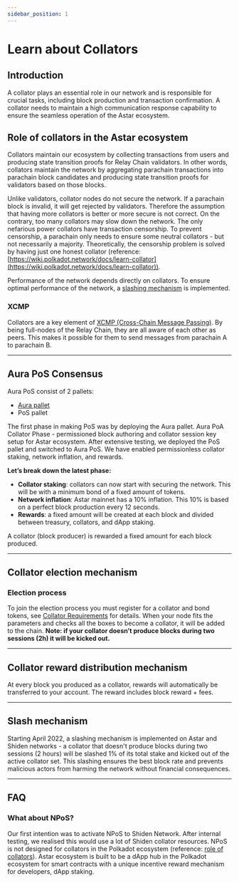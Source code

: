 ```yaml
---
sidebar_position: 1
---
```


# Learn about Collators

## Introduction

A collator plays an essential role in our network and is responsible for crucial tasks, including block production and transaction confirmation. A collator needs to maintain a high communication response capability to ensure the seamless operation of the Astar ecosystem.

## Role of collators in the Astar ecosystem

Collators maintain our ecosystem by collecting transactions from users and producing state transition proofs for Relay Chain validators. In other words, collators maintain the network by aggregating parachain transactions into parachain block candidates and producing state transition proofs for validators based on those blocks.

Unlike validators, collator nodes do not secure the network. If a parachain block is invalid, it will get rejected by validators. Therefore the assumption that having more collators is better or more secure is not correct. On the contrary, too many collators may slow down the network. The only nefarious power collators have transaction censorship. To prevent censorship, a parachain only needs to ensure some neutral collators - but not necessarily a majority. Theoretically, the censorship problem is solved by having just one honest collator (reference: [https://wiki.polkadot.network/docs/learn-collator](https://wiki.polkadot.network/docs/learn-collator)).

Performance of the network depends directly on collators. To ensure optimal performance of the network, a [slashing mechanism](/docs/build/nodes/collator/learn.md#slash-mechanism) is implemented.

### XCMP

Collators are a key element of [XCMP (Cross-Chain Message Passing)](https://wiki.polkadot.network/docs/learn-crosschain). By being full-nodes of the Relay Chain, they are all aware of each other as peers. This makes it possible for them to send messages from parachain A to parachain B.

---

## Aura PoS Consensus

Aura PoS consist of 2 pallets:

- [Aura pallet](https://crates.parity.io/pallet_aura/index.html)
- PoS pallet

The first phase in making PoS was by deploying the Aura pallet. Aura PoA Collator Phase - permissioned block authoring and collator session key setup for Astar ecosystem. After extensive testing, we deployed the PoS pallet and switched to Aura PoS. We have enabled permissionless collator staking, network inflation, and rewards.

**Let’s break down the latest phase:**

- **Collator staking**: collators can now start with securing the network. This will be with a minimum bond of a fixed amount of tokens.
- **Network inflation**: Astar mainnet has a 10% inflation. This 10% is based on a perfect block production every 12 seconds.
- **Rewards**: a fixed amount will be created at each block and divided between treasury, collators, and dApp staking.

A collator (block producer) is rewarded a fixed amount for each block produced.

---

## Collator election mechanism

### Election process

To join the election process you must register for a collator and bond tokens, see [Collator Requirements](https://docs.astar.network/docs/build/nodes/collator/requirements) for details. When your node fits the parameters and checks all the boxes to become a collator, it will be added to the chain. **Note: if your collator doesn’t produce blocks during two sessions (2h) it will be kicked out.**

---

## Collator reward distribution mechanism

At every block you produced as a collator, rewards will automatically be transferred to your account. The reward includes block reward + fees.

---

## Slash mechanism

Starting April 2022, a slashing mechanism is implemented on Astar and Shiden networks - a collator that doesn't produce blocks during two sessions (2 hours) will be slashed 1% of its total stake and kicked out of the active collator set.
This slashing ensures the best block rate and prevents malicious actors from harming the network without financial consequences.

---

## FAQ

### What about NPoS?

Our first intention was to activate NPoS to Shiden Network. After internal testing, we realised this would use a lot of Shiden collator resources. NPoS is not designed for collators in the Polkadot ecosystem (reference: [role of collators](/docs/build/nodes/collator/learn#role-of-collators-in-the-astar-ecosystem)). Astar ecosystem is built to be a dApp hub in the Polkadot ecosystem for smart contracts with a unique incentive reward mechanism for developers, dApp staking.
